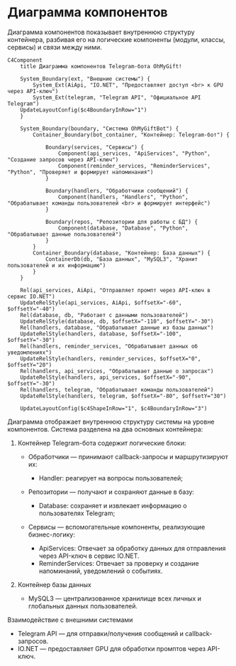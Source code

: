 # Диаграмма компонентов
Диаграмма компонентов показывает внутреннюю структуру контейнера, разбивая его на логические компоненты (модули, классы, сервисы) и связи между ними.

```mermaid
C4Component
    title Диаграмма компонентов Telegram-бота OhMyGift!

    System_Boundary(ext, "Внешние системы") {
        System_Ext(AiApi, "IO.NET", "Предоставляет доступ <br> к GPU через API-ключ")
        System_Ext(telegram, "Telegram API", "Официальное API Telegram")
    UpdateLayoutConfig($c4BoundaryInRow="1")
    }
    
    System_Boundary(boundary, "Система OhMyGiftBot") {
        Container_Boundary(bot_container, "Контейнер: Telegram-бот") {

            Boundary(services, "Сервисы") {
                Component(api_services, "ApiServices", "Python", "Создание запросов через API-ключ")
                Component(reminder_services, "ReminderServices", "Python", "Проверяет и формирует напоминания")
            }

            Boundary(handlers, "Обработчики сообщений") {
                Component(handlers, "Handlers", "Python", "Обрабатывает команды пользователей <br> и формирует интерфейс")
            }

            Boundary(repos, "Репозитории для работы с БД") {
                Component(database, "Database", "Python", "Обрабатывает данные пользователей")
            }
        }
        Container_Boundary(database, "Контейнер: База данных") {
            ContainerDb(db, "База данных", "MySQL3", "Хранит пользователей и их информацию")
        }
    }

    Rel(api_services, AiApi, "Отправляет промпт через API-ключ в сервис IO.NET")
    UpdateRelStyle(api_services, AiApi, $offsetX="-60", $offsetY="-40")
    Rel(database, db, "Работает с данными пользователей")
    UpdateRelStyle(database, db, $offsetX="-110", $offsetY="-30")
    Rel(handlers, database, "Обрабатывает данные из базы данных")
    UpdateRelStyle(handlers, database, $offsetX="-100", $offsetY="-30")
    Rel(handlers, reminder_services, "Обрабатывает данных об уведомлениях")
    UpdateRelStyle(handlers, reminder_services, $offsetX="0", $offsetY="20")
    Rel(handlers, api_services, "Обрабатывает данные о запросах")
    UpdateRelStyle(handlers, api_services, $offsetX="-90", $offsetY="-30")
    Rel(handlers, telegram, "Обрабатывает команды пользователей")
    UpdateRelStyle(handlers, telegram, $offsetX="-80", $offsetY="30")

    UpdateLayoutConfig($c4ShapeInRow="1", $c4BoundaryInRow="3")
```

Диаграмма отображает внутреннюю структуру системы на уровне компонентов. Система разделена на два основных контейнера:
1. Контейнер Telegram-бота содержит логические блоки:

    - Обработчики — принимают callback-запросы и маршрутизируют их:
        - Handler: реагирует на вопросы пользователей;

    - Репозитории — получают и сохраняют данные в базу:
        - Database: сохраняет и извлекает информацию о пользователях Telegram;

    - Сервисы — вспомогательные компоненты, реализующие бизнес-логику:
        - ApiServices: Отвечает за обработку данных для отправления через API-ключ в сервис IO.NET.
        - ReminderServices: Отвечает за проверку и создание напоминаний, уведомлений о событиях.



2. Контейнер базы данных
    - MySQL3 — централизованное хранилище всех личных и глобальных данных пользователей.

Взаимодействие с внешними системами
- Telegram API — для отправки/получения сообщений и callback-запросов.
- IO.NET — предоставляет GPU для обработки промптов через API-ключ.